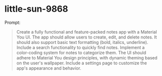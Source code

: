 # little-sun-9868

Prompt:
> Create a fully functional and feature-packed notes app with a Material You UI. The app should allow users to create, edit, and delete notes. It should also support basic text formatting (bold, italics, underline). Include a search functionality to quickly find notes. Implement a color-coding system for notes to categorize them. The UI should adhere to Material You design principles, with dynamic theming based on the user's wallpaper. Include a settings page to customize the app's appearance and behavior.